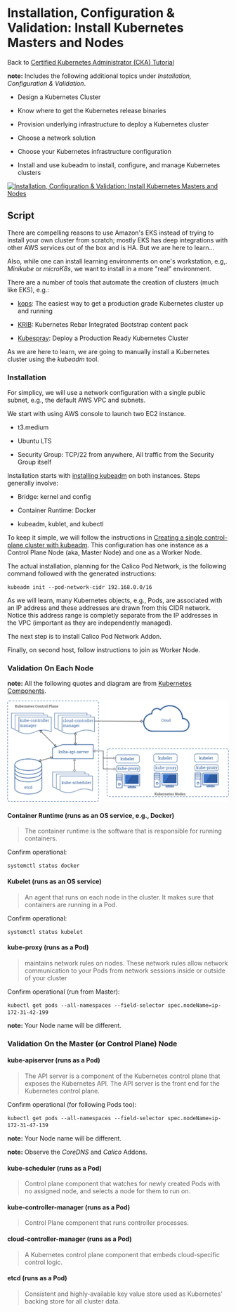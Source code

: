 # Installation, Configuration & Validation: Install Kubernetes Masters and Nodes

Back to [Certified Kubernetes Administrator (CKA) Tutorial](https://github.com/larkintuckerllc/k8s-cka-tutorial)

**note:** Includes the following additional topics under *Installation, Configuration & Validation*.

* Design a Kubernetes Cluster

* Know where to get the Kubernetes release binaries

* Provision underlying infrastructure to deploy a Kubernetes cluster

* Choose a network solution

* Choose your Kubernetes infrastructure configuration

* Install and use kubeadm to install, configure, and manage Kubernetes clusters

[![Installation, Configuration & Validation: Install Kubernetes Masters and Nodes](http://img.youtube.com/vi/D3mQl-FaFfQ/0.jpg)](https://youtu.be/D3mQl-FaFfQ)

## Script

There are compelling reasons to use Amazon's EKS instead of trying to install your own cluster from scratch; mostly EKS has deep integrations with other AWS services out of the box and is HA. But we are here to learn...

Also, while one can install learning environments on one's workstation, e.g,. *Minikube* or *microK8s*, we want to install in a more "real" environment.

There are a number of tools that automate the creation of clusters (much like EKS), e.g.:

* [kops](https://github.com/kubernetes/kops): The easiest way to get a production grade Kubernetes cluster up and running

* [KRIB](https://github.com/digitalrebar/provision-content): Kubernetes Rebar Integrated Bootstrap content pack

* [Kubespray](https://github.com/kubernetes-sigs/kubespray): Deploy a Production Ready Kubernetes Cluster

As we are here to learn, we are going to manually install a Kubernetes cluster using the *kubeadm* tool.

### Installation

For simplicy, we will use a network configuration with a single public subnet, e.g., the default AWS VPC and subnets.

We start with using AWS console to launch two EC2 instance.

* t3.medium

* Ubuntu LTS

* Security Group: TCP/22 from anywhere, All traffic from the Security Group itself

Installation starts with [installing kubeadm](https://kubernetes.io/docs/setup/production-environment/tools/kubeadm/install-kubeadm/) on both instances. Steps generally involve:

* Bridge: kernel and config

* Container Runtime: Docker

* kubeadm, kublet, and kubectl

To keep it simple, we will follow the instructions in [Creating a single control-plane cluster with kubeadm](https://kubernetes.io/docs/setup/production-environment/tools/kubeadm/create-cluster-kubeadm/). This configuration has one instance as a Control Plane Node (aka, Master Node) and one as a Worker Node.

The actual installation, planning for the Calico Pod Network, is the following command followed with the generated instructions:

```plaintext
kubeadm init --pod-network-cidr 192.168.0.0/16
```

As we will learn, many Kubernetes objects, e.g., Pods, are associated with an IP address and these addresses are drawn from this CIDR network. Notice this address range is completly separate from the IP addresses in the VPC (important as they are independently managed).

The next step is to install Calico Pod Network Addon.

Finally, on second host, follow instructions to join as Worker Node.

### Validation On Each Node

**note:** All the following quotes and diagram are from [Kubernetes Components](https://kubernetes.io/docs/concepts/overview/components/).

![Components of Kubernetes](components-of-kubernetes.png)

#### Container Runtime (runs as an OS service, e.g., Docker)

> The container runtime is the software that is responsible for running containers.

Confirm operational:

```plaintext
systemctl status docker
```

#### Kubelet (runs as an OS service)

> An agent that runs on each node in the cluster. It makes sure that containers are running in a Pod.

Confirm operational:

```plaintext
systemctl status kubelet
```

#### kube-proxy (runs as a Pod)

> maintains network rules on nodes. These network rules allow network communication to your Pods from network sessions inside or outside of your cluster

Confirm operational (run from Master):

```plaintext
kubectl get pods --all-namespaces --field-selector spec.nodeName=ip-172-31-42-199
```

**note:** Your Node name will be different.

### Validation On the Master (or Control Plane) Node

#### kube-apiserver (runs as a Pod)

> The API server is a component of the Kubernetes control plane that exposes the Kubernetes API. The API server is the front end for the Kubernetes control plane.

Confirm operational (for following Pods too):

```plaintext
kubectl get pods --all-namespaces --field-selector spec.nodeName=ip-172-31-47-139
```

**note:** Your Node name will be different.

**note:** Observe the *CoreDNS* and *Calico* Addons.

#### kube-scheduler (runs as a Pod)

> Control plane component that watches for newly created Pods with no assigned node, and selects a node for them to run on.

#### kube-controller-manager (runs as a Pod)

> Control Plane component that runs controller processes.

#### cloud-controller-manager (runs as a Pod)

> A Kubernetes control plane component that embeds cloud-specific control logic.

#### etcd (runs as a Pod)

> Consistent and highly-available key value store used as Kubernetes’ backing store for all cluster data.
